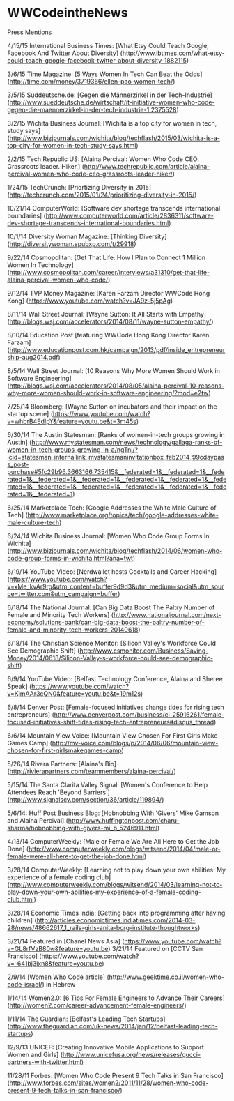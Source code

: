 WWCodeintheNews
============

Press Mentions

4/15/15 International Business Times: [What Etsy Could Teach Google, Facebook And Twitter About Diversity] (http://www.ibtimes.com/what-etsy-could-teach-google-facebook-twitter-about-diversity-1882115) 

3/6/15 Time Magazine: [5 Ways Women In Tech Can Beat the Odds] (http://time.com/money/3719366/ellen-pao-women-tech/)

3/5/15 Suddeutsche.de: [Gegen die Männerzirkel in der Tech-Industrie] (http://www.sueddeutsche.de/wirtschaft/it-initiative-women-who-code-gegen-die-maennerzirkel-in-der-tech-industrie-1.2375528) 

3/2/15 Wichita Business Journal: [Wichita is a top city for women in tech, study says] (http://www.bizjournals.com/wichita/blog/techflash/2015/03/wichita-is-a-top-city-for-women-in-tech-study-says.html) 

2/2/15 Tech Republic US: [Alaina Percival: Women Who Code CEO. Grassroots leader. Hiker.] (http://www.techrepublic.com/article/alaina-percival-women-who-code-ceo-grassroots-leader-hiker/)

1/24/15 TechCrunch: [Priortizing Diversity in 2015] (http://techcrunch.com/2015/01/24/prioritizing-diversity-in-2015/) 

10/21/14 ComputerWorld: [Software dev shortage transcends international boundaries] (http://www.computerworld.com/article/2836311/software-dev-shortage-transcends-international-boundaries.html)

10/1/14 Diversity Woman Magazine: [Thinking Diversity] (http://diversitywoman.epubxp.com/t/29918)

9/22/14 Cosmopolitan: [Get That Life: How I Plan to Connect 1 Million Women In Technology] (http://www.cosmopolitan.com/career/interviews/a31310/get-that-life-alaina-percival-women-who-code/)

9/12/14 TVP Money Magazine: [Karen Farzam Director WWCode Hong Kong] (https://www.youtube.com/watch?v=JA9z-5j5pAg)

8/11/14 Wall Street Journal: [Wayne Sutton: It All Starts with Empathy] (http://blogs.wsj.com/accelerators/2014/08/11/wayne-sutton-empathy/)

8/10/14 Education Post [featuring WWCode Hong Kong Director Karen Farzam] (http://www.educationpost.com.hk/campaign/2013/pdf/inside_entrepreneurship-aug2014.pdf)

8/5/14 Wall Street Journal: [10 Reasons Why More Women Should Work in Software Engineering] (http://blogs.wsj.com/accelerators/2014/08/05/alaina-percival-10-reasons-why-more-women-should-work-in-software-engineering/?mod=e2tw)

7/25/14 Bloomberg: [Wayne Sutton on incubators and their impact on the startup scene] (https://www.youtube.com/watch?v=whbrB4EdIpY&feature=youtu.be&t=3m45s)

6/30/14 The Austin Statesman: [Ranks of women-in-tech groups growing in Austin] (http://www.mystatesman.com/news/technology/gallaga-ranks-of-women-in-tech-groups-growing-in-a/ngTnj/?icid=statesman_internallink_mystatesmaninvitationbox_feb2014_99cdaypass_post-purchase#5fc29b96.3663166.735415&__federated=1&__federated=1&__federated=1&__federated=1&__federated=1&__federated=1&__federated=1&__federated=1&__federated=1&__federated=1&__federated=1&__federated=1&__federated=1&__federated=1)

6/25/14 Marketplace Tech: [Google Addresses the White Male Culture of Tech] (http://www.marketplace.org/topics/tech/google-addresses-white-male-culture-tech)

6/24/14 Wichita Business Journal: [Women Who Code Group Forms In Wichita] (http://www.bizjournals.com/wichita/blog/techflash/2014/06/women-who-code-group-forms-in-wichita.html?ana=twt)

6/19/14 YouTube Video: [Nerdwallet hosts Cocktails and Career Hacking] (https://www.youtube.com/watch?v=xMe_kvAr9rg&utm_content=buffer9d9d3&utm_medium=social&utm_source=twitter.com&utm_campaign=buffer)

6/18/14 The National Journal: [Can Big Data Boost The Paltry Number of Female and Minority Tech Workers] (http://www.nationaljournal.com/next-economy/solutions-bank/can-big-data-boost-the-paltry-number-of-female-and-minority-tech-workers-20140618)

6/18/14 The Christian Science Monitor: [Silicon Valley's Workforce Could See Demographic Shift] (http://www.csmonitor.com/Business/Saving-Money/2014/0618/Silicon-Valley-s-workforce-could-see-demographic-shift)

6/9/14 YouTube Video: [Belfast Technology Conference, Alaina and Sheree Speak] (https://www.youtube.com/watch?v=KjmAAr3cQN0&feature=youtu.be&t=19m12s)

6/8/14 Denver Post: [Female-focused initiatives change tides for rising tech entrepreneurs] (http://www.denverpost.com/business/ci_25916261/female-focused-initiatives-shift-tides-rising-tech-entrepreneurs#disqus_thread)

6/6/14 Mountain View Voice: [Mountain View Chosen For First Girls Make Games Camp] (http://mv-voice.com/blogs/p/2014/06/06/mountain-view-chosen-for-first-girlsmakegames-camp)

5/26/14 Rivera Partners: [Alaina's Bio] (http://rivierapartners.com/teammembers/alaina-percival/) 

5/15/14 The Santa Clarita Valley Signal: [Women's Conference to Help Attendees Reach 'Beyond Barriers'] (http://www.signalscv.com/section/36/article/119894/)

5/6/14: Huff Post Business Blog: [Hobnobbing With 'Givers' Mike Gamson and Alaina Percival] (http://www.huffingtonpost.com/charu-sharma/hobnobbing-with-givers-mi_b_5246911.html)

4/13/14 ComputerWeekly: [Male or Female We Are All Here to Get the Job Done] (http://www.computerweekly.com/blogs/witsend/2014/04/male-or-female-were-all-here-to-get-the-job-done.html)

3/28/14 ComputerWeekly: [Learning not to play down your own abilities: My experience of a female coding club] (http://www.computerweekly.com/blogs/witsend/2014/03/learning-not-to-play-down-your-own-abilities-my-experience-of-a-female-coding-club.html)

3/28/14 Economic Times India: [Getting back into programming after having children] (http://articles.economictimes.indiatimes.com/2014-03-28/news/48662617_1_rails-girls-anita-borg-institute-thoughtworks)

3/21/14 Featured in [Chanel News Asia] (https://www.youtube.com/watch?v=GL8rfVzB80w&feature=youtu.be)
3/21/14 Featured on [CCTV San Francisco] (https://www.youtube.com/watch?v=-641bj3ixn8&feature=youtu.be)

2/9/14 [Women Who Code article] (http://www.geektime.co.il/women-who-code-israel/) in Hebrew

1/14/14 Women2.0: [6 Tips For Female Engineers to Advance Their Careers] (http://women2.com/career-advancement-female-engineers/)

1/11/14 The Guardian: [Belfast's Leading Tech Startups] (http://www.theguardian.com/uk-news/2014/jan/12/belfast-leading-tech-startups)

12/9/13 UNICEF: [Creating Innovative Mobile Applications to Support Women and Girls] (http://www.unicefusa.org/news/releases/gucci-partners-with-twitter.html)

11/28/11 Forbes: [Women Who Code Present 9 Tech Talks in San Francisco] (http://www.forbes.com/sites/women2/2011/11/28/women-who-code-present-9-tech-talks-in-san-francisco/)
